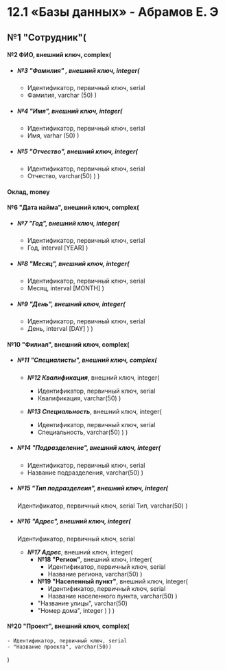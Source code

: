 # 12.1 «Базы данных» - Абрамов Е. Э


## №1 "Сотрудник"(

  #### №2 ФИО, внешний ключ, complex(

  - ##### №3 "Фамилия" , внешний ключ, integer(
    - Идентификатор, первичный ключ, serial
    - Фамилия, varchar (50)
    ) 

  - ##### №4 "Имя", внешний ключ, integer(
    - Идентификатор, первичный ключ, serial
    - Имя, varhar (50)
   )

  - ##### №5 "Отчество", внешний ключ, integer(
    - Идентификатор, первичный ключ, serial
    - Отчество, varchar(50)
    )
  )

  #### Оклад, money

  #### №6 "Дата найма", внешний ключ, complex(

  - ##### №7 "Год", внешний ключ, integer(
    -  Идентификатор, первичный ключ, serial
    -  Год, interval [YEAR]
    )

  - ##### №8 "Месяц", внешний ключ, integer(
    -  Идентификатор, первичный ключ, serial
    -  Месяц, interval [MONTH]
    )

  - ##### №9 "День", внешний ключ, integer(
    -  Идентификатор, первичный ключ, serial
    -  День, interval [DAY]
    )
  )
  
  #### №10 "Филиал", внешний ключ, complex(

  - ##### №11 "Специалисты", внешний ключ, complex(

    - ***№12 Квалификация***, внешний ключ, integer(
      - Идентификатор, первичный ключ, serial
      - Квалификация, varchar(50)
      )

    - ***№13 Специальность***, внешний ключ, integer(
      - Идентификатор, первичный ключ, serial
      - Специальность, varchar(50)
     )
    )

  - ##### №14 "Подразделение", внешний ключ, integer(
    - Идентификатор, первичный ключ, serial
    - Название подразделения, varchar(50)
  )

  - ##### №15 "Тип подразделеия", внешний ключ, integer(
      Идентификатор, первичный ключ, serial
      Тип, varchar(50)
  )
   
  - ##### №16 "Адрес", внешний ключ, integer(
      Идентификатор, первичный ключ, serial
      - ***№17 Адрес***, внешний ключ, integer(
          - **№18 "Регион"**, внешний ключ, integer(
            - Идентификатор, первичный ключ, serial
            - Название региона, varchar(50)
          )
          - **№19 "Населенный пункт"**, внешний ключ, integer(
            - Идентификатор, первичный ключ, serial
            - Название населенного пункта, varchar(50)
          )
          - "Название улицы", varchar(50)
          - "Номер дома", integer
        )
    ) 
  )



  #### №20 "Проект", внешний ключ, complex(
    - Идентификатор, первичный ключ, serial
    - "Название проекта", varchar(50))
)
